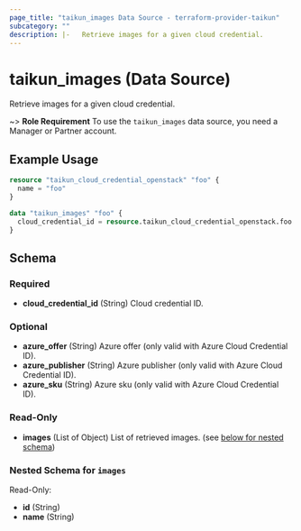 ```yaml
---
page_title: "taikun_images Data Source - terraform-provider-taikun"
subcategory: ""
description: |-   Retrieve images for a given cloud credential.
---
```


# taikun_images (Data Source)

Retrieve images for a given cloud credential.

~> **Role Requirement** To use the `taikun_images` data source, you need a Manager or Partner account.

## Example Usage

```terraform
resource "taikun_cloud_credential_openstack" "foo" {
  name = "foo"
}

data "taikun_images" "foo" {
  cloud_credential_id = resource.taikun_cloud_credential_openstack.foo.id
}
```

<!-- schema generated by tfplugindocs -->
## Schema

### Required

- **cloud_credential_id** (String) Cloud credential ID.

### Optional

- **azure_offer** (String) Azure offer (only valid with Azure Cloud Credential ID).
- **azure_publisher** (String) Azure publisher (only valid with Azure Cloud Credential ID).
- **azure_sku** (String) Azure sku (only valid with Azure Cloud Credential ID).

### Read-Only

- **images** (List of Object) List of retrieved images. (see [below for nested schema](#nestedatt--images))

<a id="nestedatt--images"></a>
### Nested Schema for `images`

Read-Only:

- **id** (String)
- **name** (String)


